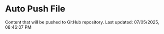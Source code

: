 # Auto Push File

Content that will be pushed to GitHub repository.
Last updated: 07/05/2025, 08:46:07 PM